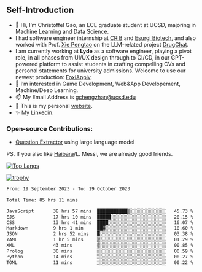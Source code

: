 ## Self-Introduction
- 👋 Hi, I’m Christoffel Gao, an ECE graduate student at UCSD, majoring in Machine Learning and Data Science.
- I had software engineer internship at [CRIB](https://www.linkedin.com/company/trycrib/) and [Esurgi Biotech](https://myesurgi.com/), and also worked with Prof. [Xie Pengtao](https://pengtaoxie.github.io/) on the LLM-related project [DrugChat](https://github.com/UCSD-AI4H/drugchat).
- I am currently working at **Lyde** as a software engineer, playing a pivot role, in all phases from UI/UX design through to CI/CD, in our GPT-powered platform to assist students in crafting compelling CVs and personal statements for university admissions. Welcome to use our newest production: [FoxiApply](https://lyde.io).
- 👀 I’m interested in Game Development, Web&App Developement, Machine/Deep Learning.
- 📫 My Email Address is gchengzhan@ucsd.edu
- 🌱 This is my personal [website](https://gaochengzhan.netlify.app/).
- ✨ My [Linkedin](https://www.linkedin.com/in/chengzhan-christoffel-gao/).

### Open-source Contributions:
- [Question Extractor](https://github.com/nestordemeure/question_extractor) using large language model

PS. If you also like [Haibara](https://www.detectiveconanworld.com/wiki/Ai_Haibara)/L. Messi, we are already good friends.

[![Top Langs](https://github-readme-stats.vercel.app/api/top-langs/?username=gaochengzhan&layout=compact&exclude_repo=CNN-based-Image-Recognition-for-AsianGiant-Hornets,Machine-Learning-and-Data-Computing-Tongji,NLP-on-Blogs-during-COVID-19-Pandemic,CSE258-Web-Mining-and-Recommder-System,Stock-Prediction-using-LSTM-Model)](https://github.com/anuraghazra/github-readme-stats)

[![trophy](https://github-profile-trophy.vercel.app/?username=gaochengzhan&theme=flat&row=1&margin-w=12)](https://github.com/ryo-ma/github-profile-trophy)

<!--START_SECTION:waka-->

```txt
From: 19 September 2023 - To: 19 October 2023

Total Time: 85 hrs 11 mins

JavaScript       38 hrs 57 mins  ███████████▒░░░░░░░░░░░░░   45.73 %
EJS              17 hrs 10 mins  █████░░░░░░░░░░░░░░░░░░░░   20.15 %
CSS              13 hrs 41 mins  ████░░░░░░░░░░░░░░░░░░░░░   16.07 %
Markdown         9 hrs 1 min     ██▓░░░░░░░░░░░░░░░░░░░░░░   10.60 %
JSON             2 hrs 52 mins   █░░░░░░░░░░░░░░░░░░░░░░░░   03.38 %
YAML             1 hr 5 mins     ▒░░░░░░░░░░░░░░░░░░░░░░░░   01.29 %
XML              43 mins         ▒░░░░░░░░░░░░░░░░░░░░░░░░   00.85 %
Prolog           30 mins         ░░░░░░░░░░░░░░░░░░░░░░░░░   00.59 %
Python           14 mins         ░░░░░░░░░░░░░░░░░░░░░░░░░   00.27 %
TOML             11 mins         ░░░░░░░░░░░░░░░░░░░░░░░░░   00.22 %
```

<!--END_SECTION:waka-->

<!---
gaochengzhan/gaochengzhan is a ✨ special ✨ repository because its `README.md` (this file) appears on your GitHub profile.
You can click the Preview link to take a look at your changes.
--->
